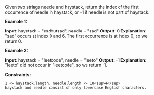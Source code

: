 Given two strings needle and haystack, return the index of the first occurrence of needle in haystack, or -1 if needle is not part of haystack.

**Example 1:**

**Input:** haystack = "sadbutsad", needle = "sad"
**Output:** 0
**Explanation:** "sad" occurs at index 0 and 6.
The first occurrence is at index 0, so we return 0.

**Example 2:**

**Input:** haystack = "leetcode", needle = "leeto"
**Output:** -1
**Explanation:** "leeto" did not occur in "leetcode", so we return -1.

 

**Constraints:**

    1 <= haystack.length, needle.length <= 10<sup>4</sup>
    haystack and needle consist of only lowercase English characters.

